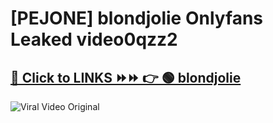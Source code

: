 
 # [PEJONE] blondjolie Onlyfans Leaked video0qzz2

## <h2><a href="https://clipsfans.com/blondjolie&ref=git">🔗 Click to LINKS ⏩⏩ 👉 🟢 blondjolie </a></h2>

<a href="https://clipsfans.com/blondjolie&ref=git" rel="nofollow" data-target="animated-image.originalLink"><img src="https://i.ibb.co.com/xMMVF88/686577567.gif" alt="Viral Video Original" style="max-width: 100%; display: inline-block;" data-target="animated-image.originalImage"></a>

